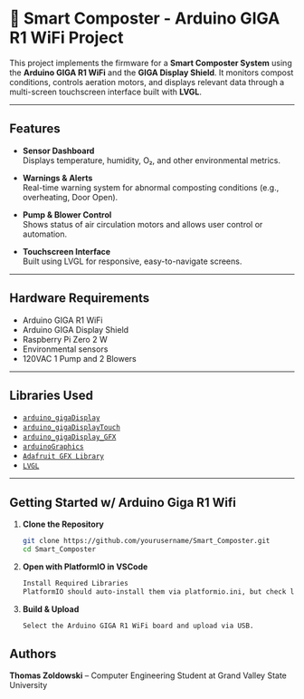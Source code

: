 # 🌱 Smart Composter - Arduino GIGA R1 WiFi Project

This project implements the firmware for a **Smart Composter System** using the **Arduino GIGA R1 WiFi** and the **GIGA Display Shield**. It monitors compost conditions, controls aeration motors, and displays relevant data through a multi-screen touchscreen interface built with **LVGL**.

---

## Features

- **Sensor Dashboard**  
  Displays temperature, humidity, O₂, and other environmental metrics.

- **Warnings & Alerts**  
  Real-time warning system for abnormal composting conditions (e.g., overheating, Door Open).

- **Pump & Blower Control**  
  Shows status of air circulation motors and allows user control or automation.

- **Touchscreen Interface**  
  Built using LVGL for responsive, easy-to-navigate screens.

---

## Hardware Requirements

- Arduino GIGA R1 WiFi
- Arduino GIGA Display Shield
- Raspberry Pi Zero 2 W
- Environmental sensors
- 120VAC 1 Pump and 2 Blowers

---

## Libraries Used

- [`arduino_gigaDisplay`](https://github.com/arduino-libraries/arduino_gigaDisplay)
- [`arduino_gigaDisplayTouch`](https://github.com/arduino-libraries/arduino_gigaDisplayTouch)
- [`arduino_gigaDisplay_GFX`](https://github.com/arduino-libraries/arduino_gigaDisplay_GFX)
- [`arduinoGraphics`](https://github.com/arduino-libraries/arduinoGraphics)
- [`Adafruit GFX Library`](https://github.com/adafruit/Adafruit-GFX-Library)
- [`LVGL`](https://github.com/lvgl/lvgl)

---

## Getting Started w/ Arduino Giga R1 Wifi

1. **Clone the Repository**

   ```bash
   git clone https://github.com/yourusername/Smart_Composter.git
   cd Smart_Composter
   ```
2. **Open with PlatformIO in VSCode**

   ```bash
   Install Required Libraries
   PlatformIO should auto-install them via platformio.ini, but check lib_deps if needed.
   ```

3. **Build & Upload**

   ```bash
   Select the Arduino GIGA R1 WiFi board and upload via USB.
   ```

## Authors

**Thomas Zoldowski** – Computer Engineering Student at Grand Valley State University  
